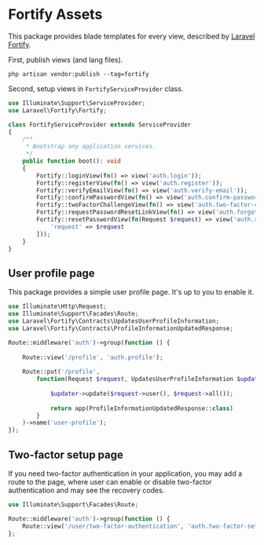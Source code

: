 # Fortify Assets

This package provides blade templates for every view, described by [Laravel 
Fortify](https://laravel.com/docs/12.x/fortify).

First, publish views (and lang files).

```shell
php artisan vendor:publish --tag=fortify
```

Second, setup views in `FortifyServiceProvider` class.

```php
use Illuminate\Support\ServiceProvider;
use Laravel\Fortify\Fortify;

class FortifyServiceProvider extends ServiceProvider
{
    /**
     * Bootstrap any application services.
     */
    public function boot(): void
    {
        Fortify::loginView(fn() => view('auth.login'));
        Fortify::registerView(fn() => view('auth.register'));
        Fortify::verifyEmailView(fn() => view('auth.verify-email'));
        Fortify::confirmPasswordView(fn() => view('auth.confirm-password'));
        Fortify::twoFactorChallengeView(fn() => view('auth.two-factor-challenge'));
        Fortify::requestPasswordResetLinkView(fn() => view('auth.forgot-password'));
        Fortify::resetPasswordView(fn(Request $request) => view('auth.reset-password', [
            'request' => $request
        ]));
    }
}
```

## User profile page

This package provides a simple user profile page. It's up to you to enable it.

```php
use Illuminate\Http\Request;
use Illuminate\Support\Facades\Route;
use Laravel\Fortify\Contracts\UpdatesUserProfileInformation;
use Laravel\Fortify\Contracts\ProfileInformationUpdatedResponse;

Route::middleware('auth')->group(function () {
    
    Route::view('/profile', 'auth.profile');
    
    Route::put('/profile', 
        function(Request $request, UpdatesUserProfileInformation $updater) {
            
            $updater->update($request->user(), $request->all());
    
            return app(ProfileInformationUpdatedResponse::class)
        }
    )->name('user-profile');
});
```

## Two-factor setup page

If you need two-factor authentication in your application, 
you may add a route to the page, where user can enable or disable two-factor 
authentication and may see the recovery codes.

```php
use Illuminate\Support\Facades\Route;

Route::middleware('auth')->group(function () {
    Route::view('/user/two-factor-authentication', 'auth.two-factor-setup');
};
```